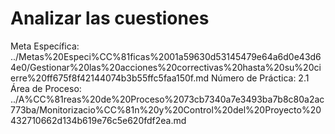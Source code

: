 # Analizar las cuestiones

Meta Específica: ../Metas%20Especi%CC%81ficas%2001a59630d53145479e64a6d0e43d64e0/Gestionar%20las%20acciones%20correctivas%20hasta%20su%20cierre%20ff675f8f42144074b3b55ffc5faa150f.md
Número de Práctica: 2.1
Área de Proceso: ../A%CC%81reas%20de%20Proceso%2073cb7340a7e3493ba7b8c80a2ac773ba/Monitorizacio%CC%81n%20y%20Control%20del%20Proyecto%20432710662d134b619e76c5e620fdf2ea.md